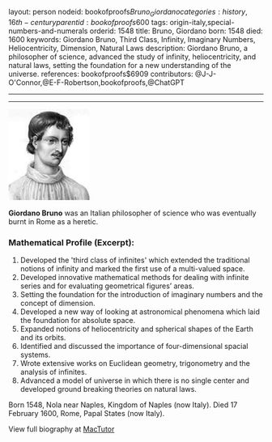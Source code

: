 layout: person
nodeid: bookofproofs$Bruno_Giordano
categories: history,16th-century
parentid: bookofproofs$600
tags: origin-italy,special-numbers-and-numerals
orderid: 1548
title: Bruno, Giordano
born: 1548
died: 1600
keywords: Giordano Bruno, Third Class, Infinity, Imaginary Numbers, Heliocentricity, Dimension, Natural Laws
description: Giordano Bruno, a philosopher of science, advanced the study of infinity, heliocentricity, and natural laws, setting the foundation for a new understanding of the universe.
references: bookofproofs$6909
contributors: @J-J-O'Connor,@E-F-Robertson,bookofproofs,@ChatGPT

---



---

![Bruno_Giordano.jpg](https://github.com/bookofproofs/bookofproofs.github.io/blob/main/_sources/_assets/images/portraits/Bruno_Giordano.jpg?raw=true)

**Giordano Bruno** was an Italian philosopher of science who was eventually burnt in Rome as a heretic.

### Mathematical Profile (Excerpt):
1. Developed the 'third class of infinites' which extended the traditional notions of infinity and marked the first use of a multi-valued space.
2. Developed innovative mathematical methods for dealing with infinite series and for evaluating geometrical figures’ areas.
3. Setting the foundation for the introduction of imaginary numbers and the concept of dimension.
4. Developed a new way of looking at astronomical phenomena which laid the foundation for absolute space.
5. Expanded notions of heliocentricity and spherical shapes of the Earth and its orbits.
6. Identified and discussed the importance of four-dimensional spacial systems. 
7. Wrote extensive works on Euclidean geometry, trigonometry and the analysis of infinites. 
8. Advanced a model of universe in which there is no single center and developed ground breaking theories on natural laws.

Born 1548, Nola near Naples, Kingdom of Naples (now Italy). Died 17 February 1600, Rome, Papal States (now Italy).

View full biography at [MacTutor](https://mathshistory.st-andrews.ac.uk/Biographies/Bruno_Giordano/)
